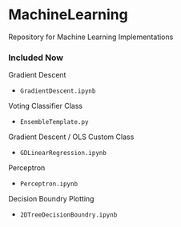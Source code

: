 # MachineLearning
Repository for Machine Learning Implementations

### Included Now

Gradient Descent
- `GradientDescent.ipynb`

Voting Classifier Class
- `EnsembleTemplate.py`

Gradient Descent / OLS Custom Class
- `GDLinearRegression.ipynb`

Perceptron
- `Perceptron.ipynb`

Decision Boundry Plotting
- `2DTreeDecisionBoundry.ipynb`
